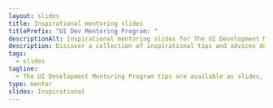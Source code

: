 ```yaml
---
layout: slides
title: Inspirational mentoring slides
titlePrefix: "UI Dev Mentoring Program: "
descriptionAlt: Inspirational mentoring slides for The UI Development Mentoring Program tips.
description: Discover a collection of inspirational tips and advices designed to motivate and encourage aspiring UI developers on their learning journey.
tags:
  - slides
tagline:
  - The UI Development Mentoring Program tips are available as slides, too.
type: mentor
slides: Inspirational
---
```

